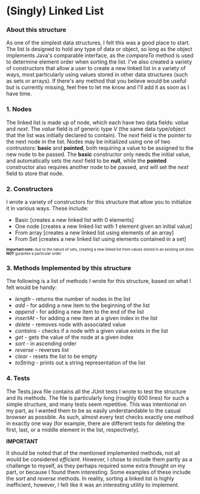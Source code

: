 # (Singly) Linked List

### About this structure 
As one of the simplest data structures, I felt this was a good place to start. The list is designed to hold
any type of data or object, so long as the object implements Java's comparable interface, as the _compareTo_
method is used to determine element order when sorting the list. I've also created a variety of constructors 
that allow a user to create a new linked list in a variety of ways, most particularly using values stored in 
other data structures (such as sets or arrays). If there's any method that you believe would be useful but is 
currently missing, feel free to let me know and I'll add it as soon as I have time.

### 1. Nodes
The linked list is made up of node, which each have two data fields: _value_ and _next_.
The _value_ field is of generic type _V_ (the same data type/object that the list was
initially declared to contain). The _next_ field is the pointer to the next node in the list.
Nodes may be initialized using one of two contrustors: **basic** and **pointed**, both requiring a
value to be assigned to the new node to be passed. The **basic** constructor only needs the initial
value, and automatically sets the _next_ field to be **null**, while the **pointed** constructor also
requires another node to be passed, and will set the _next_ field to store that node.

### 2. Constructors 
I wrote a variety of constructors for this structure that allow you to initialize it in various ways. These include: 
* Basic [creates a new linked list with 0 elements] 
* One node [creates a new linked list with 1 element given an initial value] 
* From array [creates a new linked list using elements of an array] 
* From Set [creates a new linked list using elements contained in a set] 

<sub><sup> **Important note:** due to the nature of sets, creating a new linked list from values stored in an 
      existing set does **NOT** gurantee a particular order</sup></sub>
      

### 3. Methods Implemented by this structure 
The following is a list of methods I wrote for this structure, based on what I felt would be handy: 
* _length_
      - returns the number of nodes in the list
* _add_
      - for adding a new item to the beginning of the list
* _append_ 
      - for adding a new item to the end of the list
* _insertAt_ 
      - for adding a new item at a given index in the list
* _delete_ 
      - removes node with associated value
* _contains_
      - checks if a node with a given value exists in the list
* _get_
      - gets the value of the node at a given index
* _sort_ 
      - in ascending order 
* _reverse_ 
      - reverses list
* _clear_ 
      - resets the list to be empty
* _toString_
      - prints out a string representation of the list


### 4. Tests
The Tests.java file contains all the JUnit tests I wrote to test the structure and its methods.
The file is particularly long (roughly 600 lines) for such a simple structure, and many tests
seem repetitive. This was intentional on my part, as I wanted them to be as easily understandable
to the casual browser as possible. As such, almost every test checks exactly one method in exactly one
way (for example, there are different tests for deleting the first, last, or a middle element in the list,
respectively).


**IMPORTANT**

It should be noted that of the mentioned implemented methods, not all would be
considered _efficient_. However, I chose to include them partly as a challenge 
to myself, as they perhaps required some extra thought on my part, or because 
I found them interesting. Some examples of these include the _sort_ and _reverse_ methods. 
In reality, sorting a linked list is highly inefficient, however, I felt like it was 
an interesting utility to implement.
